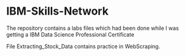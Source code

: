 # IBM-Skills-Network

The repository contains a labs files which had been done while I was getting a IBM Data Science Professional Certificate

File Extracting_Stock_Data contains practice in WebScraping.

